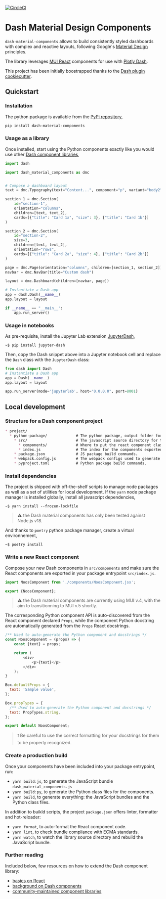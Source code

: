 [![CircleCI](https://circleci.com/gh/noosenergy/dash-material-components.svg?style=svg&circle-token=6388fe0ebfc51208a8aec58b00e40edbb6a60724)](https://circleci.com/gh/noosenergy/dash-material-components)

# Dash Material Design Components

`dash-material-components` allows to build consistently styled dashboards with complex and reactive layouts, following Google's [Material Design](https://material.io/) principles.

The library leverages [MUI React](https://mui.com/) components for use with [Plotly Dash](https://dash.plotly.com/).

This project has been initially boostrapped thanks to the [Dash plugin cookiecutter](https://github.com/plotly/dash-component-boilerplate).

## Quickstart

### Installation

The python package is available from the [PyPi repository](https://pypi.org/project/dash-material-components),

```sh
pip install dash-material-components
```

### Usage as a library

Once installed, start using the Python components exactly like you would use other [Dash component libraries](https://dash.plotly.com/layout),

```python
import dash

import dash_material_components as dmc


# Compose a dashboard layout
text = dmc.Typography(text="Content...", component="p", variant="body2")

section_1 = dmc.Section(
    id="section-1",
    orientation="columns",
    children=[text, text_2],
    cards=[{"title": "Card 1a", "size": 3}, {"title": "Card 1b"}]
)

section_2 = dmc.Section(
    id="section-2",
    size=3,
    children=[text, text_2],
    orientation="rows",
    cards=[{"title": "Card 2a", "size": 4}, {"title": "Card 2b"}]
)

page = dmc.Page(orientation="columns", children=[section_1, section_2])
navbar = dmc.NavBar(title="Custom dash")

layout = dmc.Dashboard(children=[navbar, page])

# Instantiate a Dash app
app = dash.Dash(__name__)
app.layout = layout

if __name__ == "__main__":
    app.run_server()
```

### Usage in notebooks

As pre-requisite, install the Jupyter Lab extension [JupyterDash](https://medium.com/plotly/introducing-jupyterdash-811f1f57c02e),

```shell
~$ pip install jupyter-dash
```

Then, copy the Dash snippet above into a Jupyter notebook cell and replace the `Dash` class with the `JupyterDash` class:

```python
from dash import Dash
# Instantiate a Dash app
app = Dash(__name__)
app.layout = layout

app.run_server(mode='jupyterlab', host="0.0.0.0", port=8001)
```

## Local development

### Structure for a Dash component project

```markdown
* project/
  * python-package/             # The python package, output folder for the bundles.
    * src/                      # The javascript source directory for the components.
      * components/             # Where to put the react component classes.
      * index.js                # The index for the components exported by the bundle.
    * package.json              # JS package build commands.
    * webpack.config.js         # The webpack configs used to generate the bundles.
    * pyproject.toml            # Python package build commands.
```

### Install dependencies

The project is shipped with off-the-shelf scripts to manage node packages as well as a set of utilities for local development. If the `yarn` node package manager is installed globally, install all javascript dependencies,

```shell
~$ yarn install --frozen-lockfile
```

> :warning: the Dash material components has only been tested against Node.js v18.

And thanks to `poetry` python package manager, create a virtual environnement,

```shell
~$ poetry install
```

### Write a new React component

Compose your new Dash components in `src/components` and make sure the React components are exported in your package entrypoint `src/index.js`.

```javascript
import NoosComponent from './components/NoosComponent.jsx';

export {NoosComponent};
```

> :warning: the Dash material components are currently using MUI v.4, with the aim to transitionning to MUI v.5 shortly.

The corresponding Python component API is auto-discovered from the React component declared `Props`, while the component Python docstring are automatically generated from the `Props` React docstrings.

```javascript
/** Used to auto-generate the Python component and docstrings */
const NoosComponent = (props) => {
    const {text} = props;

    return (
        <div>
            <p>{text}</p>
        </div>
    );
}

Box.defaultProps = {
  text: 'Sample value',
};

Box.propTypes = {
  /** Used to auto-generate the Python component and docstrings */
  text: PropTypes.string,
};

export default NoosComponent;
```

> :heavy_exclamation_mark: Be careful to use the correct formatting for your docstrings for them to be properly recognized.

### Create a production build

Once your components have been included into your package entrypoint, run:

* `yarn build:js`, to generate the JavaScript bundle `dash_material_components.js`
* `yarn build:py`, to generate the Python class files for the components.
* `yarn build`, to generate everything: the JavaScript bundles and the Python class files.

In addition to buikld scripts, the project `package.json` offers linter, formatter and hot-reloader:

* `yarn format`, to auto-format the React component code.
* `yarn lint`, to check bundle compliance with ECMA standards.
* `yarn watch`, to watch the library source directory and rebuild the JavaScript bundle.

### Further reading

Included below, few resources on how to extend the Dash component library:

* [basics on React](https://dash.plotly.com/react-for-python-developers)
* [background on Dash components](https://dash.plotly.com/plugins)
* [community-maintained component libraries](https://plotly.com/dash-community-components)
